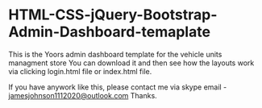 # HTML-CSS-jQuery-Bootstrap-Admin-Dashboard-temaplate
This is the Yoors admin dashboard template for the vehicle units managment store
You can download it and then see how the layouts work via clicking login.html file or index.html file.

If you have anywork like this, please contact me via skype email - jamesjohnson1112020@outlook.com
Thanks.

